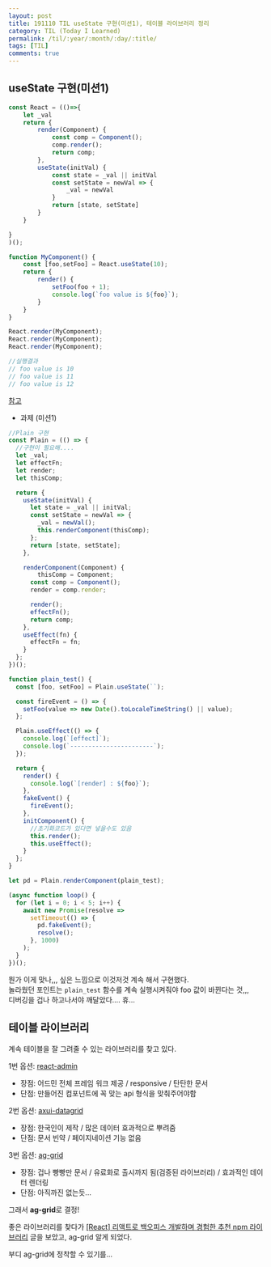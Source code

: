 ```yaml
---
layout: post
title: 191110 TIL useState 구현(미션1), 테이블 라이브러리 정리
category: TIL (Today I Learned)
permalink: /til/:year/:month/:day/:title/
tags: [TIL]
comments: true
---
```


## useState 구현(미션1)

```js
const React = (()=>{
    let _val
    return {
        render(Component) {
            const comp = Component();
            comp.render();
            return comp;
        },
        useState(initVal) {
            const state = _val || initVal
            const setState = newVal => {
                _val = newVal
            }
            return [state, setState]
        }
    }

}
)();

function MyComponent() {
    const [foo,setFoo] = React.useState(10);
    return {
        render() {
            setFoo(foo + 1);
            console.log(`foo value is ${foo}`);
        }
    }
}

React.render(MyComponent);
React.render(MyComponent);
React.render(MyComponent);

//실행결과 
// foo value is 10
// foo value is 11
// foo value is 12

```

[참고](https://rinae.dev/posts/getting-closure-on-react-hooks-summary)

   
- 과제 (미션1)  
  
```js
//Plain 구현
const Plain = (() => {
  //구현이 필요해....
  let _val;
  let effectFn;
  let render;
  let thisComp;

  return {
    useState(initVal) {
      let state = _val || initVal;
      const setState = newVal => {
        _val = newVal();
        this.renderComponent(thisComp);
      };
      return [state, setState];
    },

    renderComponent(Component) {
        thisComp = Component;
      const comp = Component();
      render = comp.render;

      render();
      effectFn();
      return comp;
    },
    useEffect(fn) {
      effectFn = fn;
    }
  };
})();

function plain_test() {
  const [foo, setFoo] = Plain.useState(``);

  const fireEvent = () => {
    setFoo(value => new Date().toLocaleTimeString() || value);
  };

  Plain.useEffect(() => {
    console.log(`[effect]`);
    console.log(`-----------------------`);
  });

  return {
    render() {
      console.log(`[render] : ${foo}`);
    },
    fakeEvent() {
      fireEvent();
    },
    initComponent() {
      //초기화코드가 있다면 넣을수도 있음
      this.render();
      this.useEffect();
    }
  };
}

let pd = Plain.renderComponent(plain_test);

(async function loop() {
  for (let i = 0; i < 5; i++) {
    await new Promise(resolve =>
      setTimeout(() => {
        pd.fakeEvent();
        resolve();
      }, 1000)
    );
  }
})();
```

뭔가 이게 맞나,,, 싶은 느낌으로 이것저것 계속 해서 구현했다.   
놀라웠던 포인트는 `plain_test` 함수를 계속 실행시켜줘야 foo 값이 바뀐다는 것,,,   
디버깅을 겁나 하고나서야 깨달았다.... 휴...



## 테이블 라이브러리
계속 테이블을 잘 그려줄 수 있는 라이브러리를 찾고 있다.  

1번 옵션: [react-admin](https://marmelab.com/react-admin/Tutorial.html)  
- 장점: 어드민 전체 프레임 워크 제공 / responsive / 탄탄한 문서  
- 단점: 만들어진 컴포넌트에 꼭 맞는 api 형식을 맞춰주어야함 
  
2번 옵션: [axui-datagrid](https://axui-datagrid.jsdev.kr/introduction)
- 장점: 한국인이 제작 / 많은 데이터 효과적으로 뿌려줌 
- 단점: 문서 빈약 / 페이지네이션 기능 없음 

3번 옵션: [ag-grid](https://www.ag-grid.com/react-getting-started/)
- 장점: 겁나 빵빵만 문서 / 유료화로 출시까지 됨(검증된 라이브러리) / 효과적인 데이터 렌더링
- 단점: 아직까진 없는듯... 

그래서 **ag-grid**로 결정! 



좋은 라이브러리를 찾다가  [[React] 리액트로 백오피스 개발하며 경험한 추천 npm 라이브러리](https://lhb0517.tistory.com/entry/react-npm-libraries) 글을 보았고, ag-grid 알게 되었다.  


부디 ag-grid에 정착할 수 있기를... 